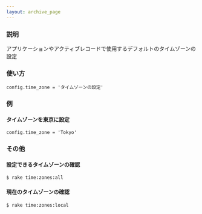 ```yaml
---
layout: archive_page
---
```

### 説明
アプリケーションやアクティブレコードで使用するデフォルトのタイムゾーンの設定

### 使い方
    config.time_zone = 'タイムゾーンの設定'

### 例
#### タイムゾーンを東京に設定
    config.time_zone = 'Tokyo'

### その他
#### 設定できるタイムゾーンの確認
    $ rake time:zones:all

#### 現在のタイムゾーンの確認
    $ rake time:zones:local